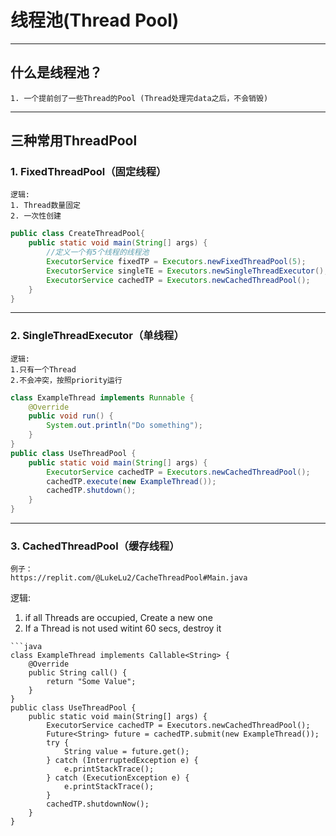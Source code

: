 # 线程池(Thread Pool)
---

## 什么是线程池？
```
1. 一个提前创了一些Thread的Pool (Thread处理完data之后，不会销毁)
```
---
## 三种常用ThreadPool<br>
### 1. FixedThreadPool（固定线程）
```
逻辑: 
1. Thread数量固定
2. 一次性创建
```
```java
public class CreateThreadPool{
	public static void main(String[] args) {
		//定义一个有5个线程的线程池
		ExecutorService fixedTP = Executors.newFixedThreadPool(5); 
		ExecutorService singleTE = Executors.newSingleThreadExecutor();
		ExecutorService cachedTP = Executors.newCachedThreadPool();
	}
}
```
---
### 2. SingleThreadExecutor（单线程）
```
逻辑: 
1.只有一个Thread
2.不会冲突，按照priority运行
```
```java
class ExampleThread implements Runnable {
	@Override
	public void run() {
		System.out.println("Do something");
	}
}
public class UseThreadPool {
	public static void main(String[] args) {
		ExecutorService cachedTP = Executors.newCachedThreadPool();
		cachedTP.execute(new ExampleThread());
		cachedTP.shutdown();
	}
}
```
---
### 3. CachedThreadPool（缓存线程）
```
例子：
https://replit.com/@LukeLu2/CacheThreadPool#Main.java

```
逻辑: 
1. if all Threads are occupied, Create a new one
2. If a Thread is not used witint 60 secs, destroy it
```
```java
class ExampleThread implements Callable<String> {
	@Override
	public String call() {
		return "Some Value";
	}
}
public class UseThreadPool {
	public static void main(String[] args) {
		ExecutorService cachedTP = Executors.newCachedThreadPool();
		Future<String> future = cachedTP.submit(new ExampleThread());
		try {
			String value = future.get();
		} catch (InterruptedException e) {
			e.printStackTrace();
		} catch (ExecutionException e) {
			e.printStackTrace();
		}
		cachedTP.shutdownNow();
	}
}
```
